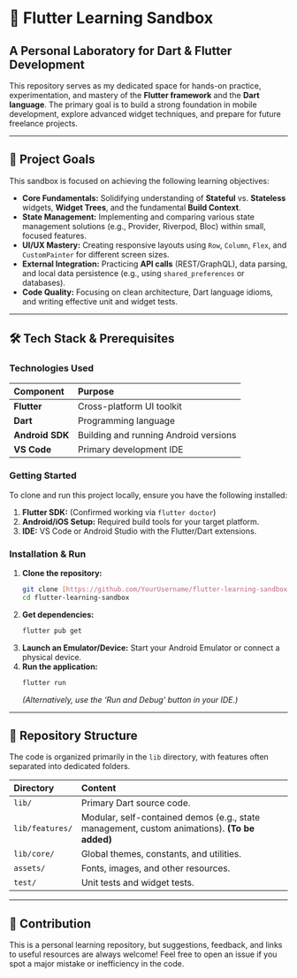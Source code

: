 # 🚀 Flutter Learning Sandbox

## A Personal Laboratory for Dart & Flutter Development

This repository serves as my dedicated space for hands-on practice, experimentation, and mastery of the **Flutter framework** and the **Dart language**. The primary goal is to build a strong foundation in mobile development, explore advanced widget techniques, and prepare for future freelance projects.

---

## 🎯 Project Goals

This sandbox is focused on achieving the following learning objectives:

* **Core Fundamentals:** Solidifying understanding of **Stateful** vs. **Stateless** widgets, **Widget Trees**, and the fundamental **Build Context**.
* **State Management:** Implementing and comparing various state management solutions (e.g., Provider, Riverpod, Bloc) within small, focused features.
* **UI/UX Mastery:** Creating responsive layouts using `Row`, `Column`, `Flex`, and `CustomPainter` for different screen sizes.
* **External Integration:** Practicing **API calls** (REST/GraphQL), data parsing, and local data persistence (e.g., using `shared_preferences` or databases).
* **Code Quality:** Focusing on clean architecture, Dart language idioms, and writing effective unit and widget tests.

---

## 🛠️ Tech Stack & Prerequisites

### Technologies Used
| Component | Purpose |
| :--- | :--- |
| **Flutter** | Cross-platform UI toolkit |
| **Dart** | Programming language |
| **Android SDK** | Building and running Android versions |
| **VS Code** | Primary development IDE |

### Getting Started

To clone and run this project locally, ensure you have the following installed:

1.  **Flutter SDK:** (Confirmed working via `flutter doctor`)
2.  **Android/iOS Setup:** Required build tools for your target platform.
3.  **IDE:** VS Code or Android Studio with the Flutter/Dart extensions.

### Installation & Run

1.  **Clone the repository:**
    ```bash
    git clone [https://github.com/YourUsername/flutter-learning-sandbox.git](https://github.com/YourUsername/flutter-learning-sandbox.git)
    cd flutter-learning-sandbox
    ```
2.  **Get dependencies:**
    ```bash
    flutter pub get
    ```
3.  **Launch an Emulator/Device:** Start your Android Emulator or connect a physical device.
4.  **Run the application:**
    ```bash
    flutter run
    ```
    *(Alternatively, use the 'Run and Debug' button in your IDE.)*

---

## 📂 Repository Structure

The code is organized primarily in the `lib` directory, with features often separated into dedicated folders.

| Directory | Content |
| :--- | :--- |
| `lib/` | Primary Dart source code. |
| `lib/features/` | Modular, self-contained demos (e.g., state management, custom animations). **(To be added)** |
| `lib/core/` | Global themes, constants, and utilities. |
| `assets/` | Fonts, images, and other resources. |
| `test/` | Unit tests and widget tests. |


---

## 🤝 Contribution

This is a personal learning repository, but suggestions, feedback, and links to useful resources are always welcome! Feel free to open an issue if you spot a major mistake or inefficiency in the code.